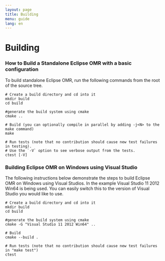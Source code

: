 ```yaml
---
layout: page
title: Building
menu: guide
lang: en
---
```


[//]: # "*******************************************************************************"
[//]: # "* Copyright (c) 2016, 2018 IBM Corp. and others"
[//]: # "*"
[//]: # "* This program and the accompanying materials are made available under"
[//]: # "* the terms of the Eclipse Public License 2.0 which accompanies this"
[//]: # "* distribution and is available at https://www.eclipse.org/legal/epl-2.0/"
[//]: # "* or the Apache License, Version 2.0 which accompanies this distribution and"
[//]: # "* is available at https://www.apache.org/licenses/LICENSE-2.0."
[//]: # "*"
[//]: # "* This Source Code may also be made available under the following"
[//]: # "* Secondary Licenses when the conditions for such availability set"
[//]: # "* forth in the Eclipse Public License, v. 2.0 are satisfied: GNU"
[//]: # "* General Public License, version 2 with the GNU Classpath"
[//]: # "* Exception [1] and GNU General Public License, version 2 with the"
[//]: # "* OpenJDK Assembly Exception [2]."
[//]: # "*"
[//]: # "* [1] https://www.gnu.org/software/classpath/license.html"
[//]: # "* [2] http://openjdk.java.net/legal/assembly-exception.html"
[//]: # "*"
[//]: # "* SPDX-License-Identifier: EPL-2.0 OR Apache-2.0 OR GPL-2.0 WITH Classpath-exception-2.0 OR LicenseRef-GPL-2.0 WITH Assembly-exception"
[//]: # "*******************************************************************************"

# Building

### How to Build a Standalone Eclipse OMR with a basic configuration

To build standalone Eclipse OMR, run the following commands from the root of the
source tree.

    # Create a build directory and cd into it
    mkdir build
    cd build

    #generate the build system using cmake
    cmake ..

    # Build (you can optionally compile in parallel by adding -j<N> to the make command)
    make

    # Run tests (note that no contribution should cause new test failures in testing).
    # Use the `-V` option to see verbose output from the tests.
    ctest [-V]

### Building Eclipse OMR on Windows using Visual Studio

The following instructions below demonstrate the steps to build Eclipse OMR on Windows
using Visual Studios. In the example Visual Studio 11 2012 Win64 is being used.
You can easily switch this to the version of Visual Studio you would like to use.

    # Create a build directory and cd into it
    mkdir build
    cd build

    #generate the build system using cmake
    cmake -G "Visual Studio 11 2012 Win64" ..

    # Build
    cmake --build .

    # Run tests (note that no contribution should cause new test failures in "make test")
    ctest

